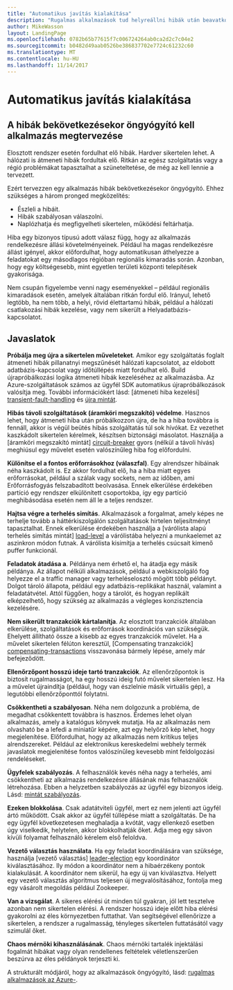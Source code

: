 ```yaml
---
title: "Automatikus javítás kialakítása"
description: "Rugalmas alkalmazások tud helyreállni hibák után beavatkozás nélkül."
author: MikeWasson
layout: LandingPage
ms.openlocfilehash: 0782b65b77615f7c006724264ab0ca2d2c7c04e2
ms.sourcegitcommit: b0482d49aab0526be386837702e7724c61232c60
ms.translationtype: MT
ms.contentlocale: hu-HU
ms.lasthandoff: 11/14/2017
---
```

# <a name="design-for-self-healing"></a>Automatikus javítás kialakítása

## <a name="design-your-application-to-be-self-healing-when-failures-occur"></a>A hibák bekövetkezésekor öngyógyító kell alkalmazás megtervezése

Elosztott rendszer esetén fordulhat elő hibák. Hardver sikertelen lehet. A hálózati is átmeneti hibák fordultak elő. Ritkán az egész szolgáltatás vagy a régió problémákat tapasztalhat a szüneteltetése, de még az kell lennie a tervezett.

Ezért tervezzen egy alkalmazás hibák bekövetkezésekor öngyógyító. Ehhez szükséges a három pronged megközelítés:

- Észleli a hibáit.
- Hibák szabályosan válaszolni.
- Naplózhatja és megfigyelheti sikertelen, működési feltárhatja.

Hiba egy bizonyos típusú adott válasz függ, hogy az alkalmazás rendelkezésre állási követelményeinek. Például ha magas rendelkezésre állást igényel, akkor előfordulhat, hogy automatikusan áthelyezze a feladatokat egy másodlagos régióban regionális kimaradás során. Azonban, hogy egy költségesebb, mint egyetlen területi központi telepítések gyakorisága. 

Nem csupán figyelembe venni nagy eseményekkel – például regionális kimaradások esetén, amelyek általában ritkán fordul elő. Irányul, lehető legtöbb, ha nem több, a helyi, rövid élettartamú hibák, például a hálózati csatlakozási hibák kezelése, vagy nem sikerült a Helyadatbázis-kapcsolatot.

## <a name="recommendations"></a>Javaslatok

**Próbálja meg újra a sikertelen műveleteket**. Amikor egy szolgáltatás foglalt átmeneti hibák pillanatnyi megszűnését hálózati kapcsolatot, az eldobott adatbázis-kapcsolat vagy időtúllépés miatt fordulhat elő. Build újrapróbálkozási logika átmeneti hibák kezeléséhez az alkalmazásba. Az Azure-szolgáltatások számos az ügyfél SDK automatikus újrapróbálkozások valósítja meg. További információkért lásd: [átmeneti hiba kezelési] [ transient-fault-handling] és [újra mintát][retry].

**Hibás távoli szolgáltatások (áramköri megszakító) védelme**. Hasznos lehet, hogy átmeneti hiba után próbálkozzon újra, de ha a hiba továbbra is fennáll, akkor is végül beütés hibás szolgáltatás túl sok hívókat. Ez vezethet kaszkádolt sikertelen kérelmek, készítsen biztonsági másolatot. Használja a [áramköri megszakító mintát] [ circuit-breaker] gyors (nélkül a távoli hívás) meghiúsul egy művelet esetén valószínűleg hiba fog előfordulni.  

**Különítse el a fontos erőforrásokhoz (válaszfal)**. Egy alrendszer hibáinak néha kaszkádolt is. Ez akkor fordulhat elő, ha a hiba miatt egyes erőforrásokat, például a szálak vagy sockets, nem az időben, ami Erőforrásfogyás felszabadított beolvasása. Ennek elkerülése érdekében partíció egy rendszer elkülönített csoportokba, így egy partíció meghibásodása esetén nem áll le a teljes rendszer.  

**Hajtsa végre a terhelés simítás**. Alkalmazások a forgalmat, amely képes ne terhelje tovább a háttérkiszolgálón szolgáltatások hirtelen teljesítményt tapasztalhat. Ennek elkerülése érdekében használja a [várólista alapú terhelés simítás mintát] [ load-level] a várólistába helyezni a munkaelemet az aszinkron módon futnak. A várólista kisimítja a terhelés csúcsait kimenő puffer funkcionál. 

**Feladatok átadása a**. Példánya nem érhető el, ha átadja egy másik példánya. Az állapot nélküli alkalmazások, például a webkiszolgáló fog helyezze el a traffic manager vagy terheléselosztó mögött több példányt. Dolgot tároló állapota, például egy adatbázis-replikákat használ, valamint a feladatátvétel. Attól függően, hogy a tárolót, és hogyan replikált elképzelhető, hogy szükség az alkalmazás a végleges konzisztencia kezelésére. 

**Nem sikerült tranzakciók kártalanítja**. Az elosztott tranzakciók általában elkerülése, szolgáltatások és erőforrások koordinációs van szükségük. Ehelyett állítható össze a kisebb az egyes tranzakciók művelet. Ha a művelet sikertelen félúton keresztül, [Compensating tranzakciók] [ compensating-transactions] visszavonása bármely lépése, amely már befejeződött. 

**Ellenőrzőpont hosszú ideje tartó tranzakciók**. Az ellenőrzőpontok is biztosít rugalmasságot, ha egy hosszú ideig futó művelet sikertelen lesz. Ha a művelet újraindítja (például, hogy van észlelnie másik virtuális gép), a legutóbbi ellenőrzőponttól folytatni.

**Csökkentheti a szabályosan**. Néha nem dolgozunk a probléma, de megadhat csökkentett továbbra is hasznos. Érdemes lehet olyan alkalmazás, amely a katalógus könyvek mutatja. Ha az alkalmazás nem olvasható be a lefedi a miniatűr képére, azt egy helyőrző kép lehet, hogy megjelenítése. Előfordulhat, hogy az alkalmazás nem kritikus teljes alrendszereket. Például az elektronikus kereskedelmi webhely termék javaslatok megjelenítése fontos valószínűleg kevesebb mint feldolgozási rendeléseket.

**Ügyfelek szabályozás**. A felhasználók kevés néha nagy a terhelés, ami csökkentheti az alkalmazás rendelkezésre állásának más felhasználók létrehozása. Ebben a helyzetben szabályozás az ügyfél egy bizonyos ideig. Lásd: [mintát szabályozás][throttle].

**Ezeken blokkolása**. Csak adatátviteli ügyfél, mert ez nem jelenti azt ügyfél ártó működött. Csak akkor az ügyfél túllépése miatt a szolgáltatás. De ha egy ügyfél következetesen meghaladja a kvótát, vagy ellenkező esetben úgy viselkedik, helytelen, akkor blokkolhatják őket. Adja meg egy sávon kívüli folyamat felhasználó kérelem első feloldva.

**Vezető választás használata**. Ha egy feladat koordinálására van szüksége, használja [vezető választás] [ leader-election] egy koordinátor kiválasztásához. Ily módon a koordinátor nem a hibaérzékeny pontok kialakulását. A koordinátor nem sikerül, ha egy új van kiválasztva. Helyett egy vezető választás algoritmus teljesen új megvalósításához, fontolja meg egy vásárolt megoldás például Zookeeper.  

**Van a vizsgálat**. A sikeres elérési út minden túl gyakran, jól lett tesztelve azonban nem sikertelen elérési. A rendszer hosszú ideje előtt hiba elérési gyakorolni az éles környezetben futtathat. Van segítségével ellenőrizze a sikertelen, a rendszer a rugalmasság, tényleges sikertelen futtatásától vagy szimulál őket. 

**Chaos mérnöki kihasználásának**. Chaos mérnöki tartalék injektálási fogalmát hibákat vagy olyan rendellenes feltételek véletlenszerűen beszúrva az éles példányok terjeszti ki. 

A strukturált módjáról, hogy az alkalmazások öngyógyító, lásd: [rugalmas alkalmazások az Azure-][resiliency-overview].  

[circuit-breaker]: ../../patterns/circuit-breaker.md
[compensating-transactions]: ../../patterns/compensating-transaction.md
[leader-election]: ../../patterns/leader-election.md
[load-level]: ../../patterns/queue-based-load-leveling.md
[resiliency-overview]: ../../resiliency/index.md
[retry]: ../../patterns/retry.md
[throttle]: ../../patterns/throttling.md
[transient-fault-handling]: ../../best-practices/transient-faults.md

